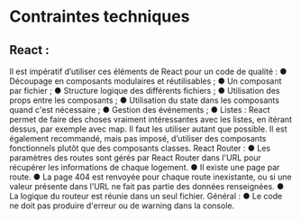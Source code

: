 <h1>Contraintes techniques</h1>
<h2>React :</h2>
Il est impératif d’utiliser ces éléments de React pour un code de qualité :
● Découpage en composants modulaires et réutilisables ;
● Un composant par fichier ;
● Structure logique des différents fichiers ;
● Utilisation des props entre les composants ;
● Utilisation du state dans les composants quand c'est nécessaire ;
● Gestion des événements ;
● Listes : React permet de faire des choses vraiment intéressantes avec
les listes, en itérant dessus, par exemple avec map. Il faut les utiliser
autant que possible.
Il est également recommandé, mais pas imposé, d’utiliser des composants
fonctionnels plutôt que des composants classes.
React Router :
● Les paramètres des routes sont gérés par React Router dans l'URL
pour récupérer les informations de chaque logement.
● Il existe une page par route.
● La page 404 est renvoyée pour chaque route inexistante, ou si une
valeur présente dans l’URL ne fait pas partie des données
renseignées.
● La logique du routeur est réunie dans un seul fichier.
Général :
● Le code ne doit pas produire d'erreur ou de warning dans la console.
